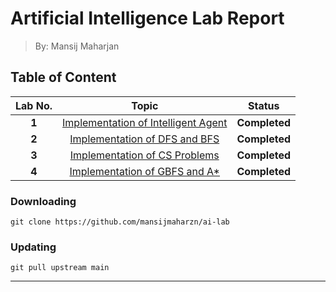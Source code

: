 # Artificial Intelligence Lab Report
> By: Mansij Maharjan

## Table of Content
|  **Lab No.** |           **Topic**                     |   **Status**  |
|:------------:|:---------------------------------------:|:-------------:|
|   **1**      | [Implementation of Intelligent Agent]   | **Completed** |
|   **2**      | [Implementation of DFS and BFS]         | **Completed** |
|   **3**      | [Implementation of CS Problems]         | **Completed** |
|   **4**      | [Implementation of GBFS and A*]         | **Completed** |


### Downloading
```
git clone https://github.com/mansijmaharzn/ai-lab
```

### Updating
```
git pull upstream main
```


---
[Implementation of Intelligent Agent]: https://github.com/mansijmaharzn/ai-lab/tree/main/lab-1
[Implementation of DFS and BFS]: https://github.com/mansijmaharzn/ai-lab/tree/main/lab-2
[Implementation of CS Problems]: https://github.com/mansijmaharzn/ai-lab/tree/main/lab-3
[Implementation of GBFS and A*]: https://github.com/mansijmaharzn/ai-lab/tree/main/lab-4